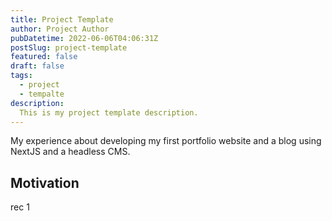 ```yaml
---
title: Project Template
author: Project Author
pubDatetime: 2022-06-06T04:06:31Z
postSlug: project-template
featured: false
draft: false
tags:
  - project
  - tempalte
description:
  This is my project template description.
---
```


My experience about developing my first portfolio website and a blog using NextJS and a headless CMS.

## Motivation

rec 1
